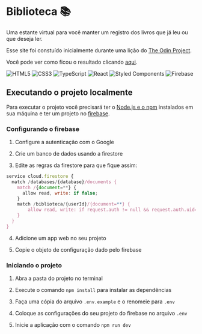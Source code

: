 # Biblioteca 📚

Uma estante virtual para você manter um registro dos livros que já leu ou que deseja ler.

Esse site foi constuído inicialmente durante uma lição do [The Odin Project](https://www.theodinproject.com/).

Você pode ver como ficou o resultado clicando [aqui](https://br-adriel.github.io/js-library/).

![HTML5](https://img.shields.io/badge/html5-%23E34F26.svg?style=for-the-badge&logo=html5&logoColor=white)
![CSS3](https://img.shields.io/badge/css3-%231572B6.svg?style=for-the-badge&logo=css3&logoColor=white)
![TypeScript](https://img.shields.io/badge/typescript-%23007ACC.svg?style=for-the-badge&logo=typescript&logoColor=white)
![React](https://img.shields.io/badge/react-%2320232a.svg?style=for-the-badge&logo=react&logoColor=%2361DAFB)
![Styled Components](https://img.shields.io/badge/styled--components-DB7093?style=for-the-badge&logo=styled-components&logoColor=white)
![Firebase](https://img.shields.io/badge/firebase-%23039BE5.svg?style=for-the-badge&logo=firebase)

## Executando o projeto localmente

Para executar o projeto você precisará ter o [Node.js e o npm](https://nodejs.org/en/) instalados em sua máquina
e ter um projeto no [firebase](https://firebase.google.com/).

### Configurando o firebase

1. Configure a autenticação com o Google

2. Crie um banco de dados usando a firestore

3. Edite as regras da firestore para que fique assim:

``` javascript
service cloud.firestore {
  match /databases/{database}/documents {
    match /{document=**} {
      allow read, write: if false;
    }
    match /biblioteca/{userId}/{document=**} {
    	allow read, write: if request.auth != null && request.auth.uid==userId;
    }
  }
}
```

4. Adicione um app web no seu projeto

5. Copie o objeto de configuração dado pelo firebase

### Iniciando o projeto

1. Abra a pasta do projeto no terminal

2. Execute o comando `npm install` para instalar as dependências

3. Faça uma cópia do arquivo `.env.example` e o renomeie para `.env`

4. Coloque as configurações do seu projeto do firebase no arquivo `.env`

5. Inicie a aplicação com o comando `npm run dev`
